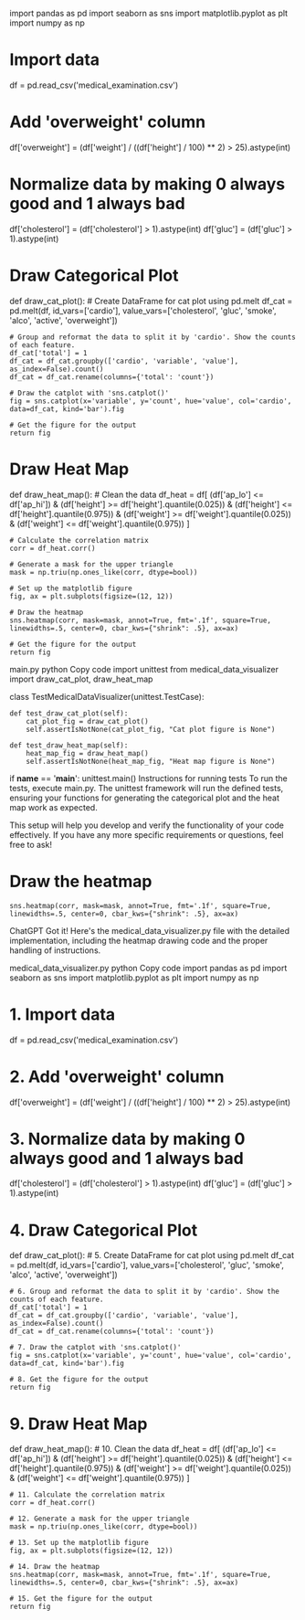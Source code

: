 import pandas as pd
import seaborn as sns
import matplotlib.pyplot as plt
import numpy as np

# Import data
df = pd.read_csv('medical_examination.csv')

# Add 'overweight' column
df['overweight'] = (df['weight'] / ((df['height'] / 100) ** 2) > 25).astype(int)

# Normalize data by making 0 always good and 1 always bad
df['cholesterol'] = (df['cholesterol'] > 1).astype(int)
df['gluc'] = (df['gluc'] > 1).astype(int)

# Draw Categorical Plot
def draw_cat_plot():
    # Create DataFrame for cat plot using pd.melt
    df_cat = pd.melt(df, id_vars=['cardio'], value_vars=['cholesterol', 'gluc', 'smoke', 'alco', 'active', 'overweight'])
    
    # Group and reformat the data to split it by 'cardio'. Show the counts of each feature.
    df_cat['total'] = 1
    df_cat = df_cat.groupby(['cardio', 'variable', 'value'], as_index=False).count()
    df_cat = df_cat.rename(columns={'total': 'count'})
    
    # Draw the catplot with 'sns.catplot()'
    fig = sns.catplot(x='variable', y='count', hue='value', col='cardio', data=df_cat, kind='bar').fig
    
    # Get the figure for the output
    return fig

# Draw Heat Map
def draw_heat_map():
    # Clean the data
    df_heat = df[
        (df['ap_lo'] <= df['ap_hi']) &
        (df['height'] >= df['height'].quantile(0.025)) &
        (df['height'] <= df['height'].quantile(0.975)) &
        (df['weight'] >= df['weight'].quantile(0.025)) &
        (df['weight'] <= df['weight'].quantile(0.975))
    ]

    # Calculate the correlation matrix
    corr = df_heat.corr()

    # Generate a mask for the upper triangle
    mask = np.triu(np.ones_like(corr, dtype=bool))

    # Set up the matplotlib figure
    fig, ax = plt.subplots(figsize=(12, 12))

    # Draw the heatmap
    sns.heatmap(corr, mask=mask, annot=True, fmt='.1f', square=True, linewidths=.5, center=0, cbar_kws={"shrink": .5}, ax=ax)

    # Get the figure for the output
    return fig
main.py
python
Copy code
import unittest
from medical_data_visualizer import draw_cat_plot, draw_heat_map

class TestMedicalDataVisualizer(unittest.TestCase):

    def test_draw_cat_plot(self):
        cat_plot_fig = draw_cat_plot()
        self.assertIsNotNone(cat_plot_fig, "Cat plot figure is None")

    def test_draw_heat_map(self):
        heat_map_fig = draw_heat_map()
        self.assertIsNotNone(heat_map_fig, "Heat map figure is None")

if __name__ == '__main__':
    unittest.main()
Instructions for running tests
To run the tests, execute main.py. The unittest framework will run the defined tests, ensuring your functions for generating the categorical plot and the heat map work as expected.

This setup will help you develop and verify the functionality of your code effectively. If you have any more specific requirements or questions, feel free to ask!

 # Draw the heatmap
    sns.heatmap(corr, mask=mask, annot=True, fmt='.1f', square=True, linewidths=.5, center=0, cbar_kws={"shrink": .5}, ax=ax)
ChatGPT
Got it! Here's the medical_data_visualizer.py file with the detailed implementation, including the heatmap drawing code and the proper handling of instructions.

medical_data_visualizer.py
python
Copy code
import pandas as pd
import seaborn as sns
import matplotlib.pyplot as plt
import numpy as np

# 1. Import data
df = pd.read_csv('medical_examination.csv')

# 2. Add 'overweight' column
df['overweight'] = (df['weight'] / ((df['height'] / 100) ** 2) > 25).astype(int)

# 3. Normalize data by making 0 always good and 1 always bad
df['cholesterol'] = (df['cholesterol'] > 1).astype(int)
df['gluc'] = (df['gluc'] > 1).astype(int)

# 4. Draw Categorical Plot
def draw_cat_plot():
    # 5. Create DataFrame for cat plot using pd.melt
    df_cat = pd.melt(df, id_vars=['cardio'], value_vars=['cholesterol', 'gluc', 'smoke', 'alco', 'active', 'overweight'])

    # 6. Group and reformat the data to split it by 'cardio'. Show the counts of each feature.
    df_cat['total'] = 1
    df_cat = df_cat.groupby(['cardio', 'variable', 'value'], as_index=False).count()
    df_cat = df_cat.rename(columns={'total': 'count'})

    # 7. Draw the catplot with 'sns.catplot()'
    fig = sns.catplot(x='variable', y='count', hue='value', col='cardio', data=df_cat, kind='bar').fig

    # 8. Get the figure for the output
    return fig

# 9. Draw Heat Map
def draw_heat_map():
    # 10. Clean the data
    df_heat = df[
        (df['ap_lo'] <= df['ap_hi']) &
        (df['height'] >= df['height'].quantile(0.025)) &
        (df['height'] <= df['height'].quantile(0.975)) &
        (df['weight'] >= df['weight'].quantile(0.025)) &
        (df['weight'] <= df['weight'].quantile(0.975))
    ]

    # 11. Calculate the correlation matrix
    corr = df_heat.corr()

    # 12. Generate a mask for the upper triangle
    mask = np.triu(np.ones_like(corr, dtype=bool))

    # 13. Set up the matplotlib figure
    fig, ax = plt.subplots(figsize=(12, 12))

    # 14. Draw the heatmap
    sns.heatmap(corr, mask=mask, annot=True, fmt='.1f', square=True, linewidths=.5, center=0, cbar_kws={"shrink": .5}, ax=ax)

    # 15. Get the figure for the output
    return fig
